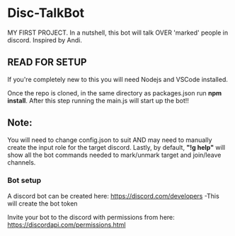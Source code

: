# Disc-TalkBot
MY FIRST PROJECT.
In a nutshell, this bot will talk OVER 'marked' people in discord. Inspired by Andi.

## READ FOR SETUP
If you're completely new to this you will need Nodejs and VSCode installed.

Once the repo is cloned, in the same directory as packages.json run **npm install**.
After this step running the main.js will start up the bot!! 

## Note:
You will need to change config.json to suit AND may need to manually create the input role for the target discord.
Lastly, by default, **"!g help"** will show all the bot commands needed to mark/unmark target and join/leave channels.

### Bot setup
A discord bot can be created here: https://discord.com/developers
-This will create the bot token

Invite your bot to the discord with permissions from here: https://discordapi.com/permissions.html

